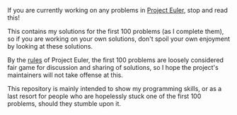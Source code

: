 If you are currently working on any problems in [Project Euler](https://projecteuler.net), stop and read this!

This contains my solutions for the first 100 problems (as I complete them), so if you are working on your own solutions, don't spoil your own enjoyment by looking at these solutions. 

By the [rules](https://projecteuler.net/about) of Project Euler, the first 100 problems are loosely considered fair game for discussion and sharing of solutions, so I hope the project's maintainers will not take offense at this. 

This repository is mainly intended to show my programming skills, or as a last resort for people who are hopelessly stuck one of the first 100 problems, should they stumble upon it. 
